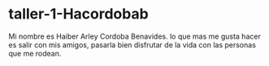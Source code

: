 # taller-1-Hacordobab
Mi nombre es Haiber Arley Cordoba Benavides. lo que mas me gusta hacer es salir con mis amigos, pasarla bien disfrutar de la vida con las personas que me rodean.
